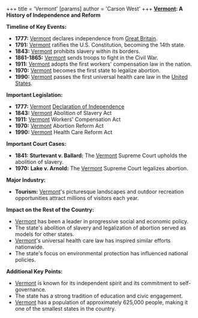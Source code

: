 +++
 title = 'Vermont'
[params]
	author = 'Carson West'
+++
**[Vermont](./../vermont/): A History of Independence and Reform**

**Timeline of Key Events:**

* **1777:** [Vermont](./../vermont/) declares independence from [Great Britain](./../great-britain/).
* **1791:** [Vermont](./../vermont/) ratifies the U.S. Constitution, becoming the 14th state.
* **1843:** [Vermont](./../vermont/) prohibits slavery within its borders.
* **1861-1865:** [Vermont](./../vermont/) sends troops to fight in the Civil War.
* **1911:** [Vermont](./../vermont/) adopts the first workers' compensation law in the nation.
* **1970:** [Vermont](./../vermont/) becomes the first state to legalize abortion.
* **1990:** [Vermont](./../vermont/) passes the first universal health care law in the [United States](./../united-states/).

**Important Legislation:**

* **1777:** [Vermont](./../vermont/) [Declaration of Independence](./../declaration-of-independence/)
* **1843:** [Vermont](./../vermont/) Abolition of Slavery Act
* **1911:** [Vermont](./../vermont/) Workers' Compensation Act
* **1970:** [Vermont](./../vermont/) Abortion Reform Act
* **1990:** [Vermont](./../vermont/) Health Care Reform Act

**Important Court Cases:**

* **1841:** **Sturtevant v. Ballard:** The [Vermont](./../vermont/) Supreme Court upholds the abolition of slavery.
* **1970:** **Lake v. Arnold:** The [Vermont](./../vermont/) Supreme Court legalizes abortion.

**Major Industry:**

* **Tourism:** [Vermont](./../vermont/)'s picturesque landscapes and outdoor recreation opportunities attract millions of visitors each year.

**Impact on the Rest of the Country:**

* [Vermont](./../vermont/) has been a leader in progressive social and economic policy.
* The state's abolition of slavery and legalization of abortion served as models for other states.
* [Vermont](./../vermont/)'s universal health care law has inspired similar efforts nationwide.
* The state's focus on environmental protection has influenced national policies.

**Additional Key Points:**

* [Vermont](./../vermont/) is known for its independent spirit and its commitment to self-governance.
* The state has a strong tradition of education and civic engagement.
* [Vermont](./../vermont/) has a population of approximately 625,000 people, making it one of the smallest states in the country.